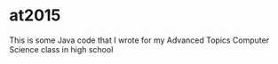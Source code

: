 # at2015

This is some Java code that I wrote for my Advanced Topics Computer Science class in high school
